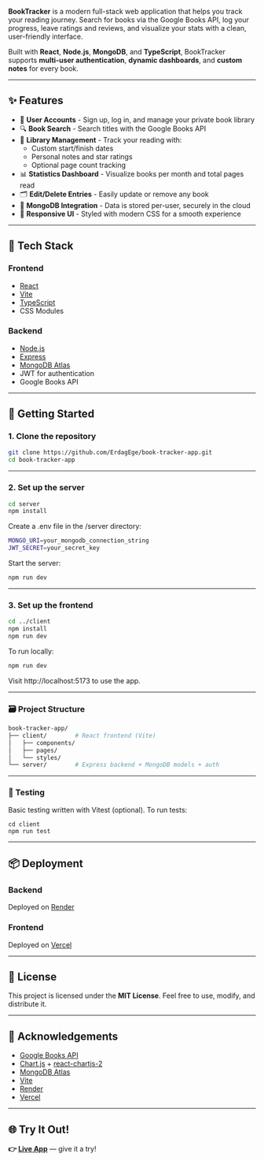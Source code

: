 
**BookTracker** is a modern full-stack web application that helps you track your reading journey. Search for books via the Google Books API, log your progress, leave ratings and reviews, and visualize your stats with a clean, user-friendly interface.

Built with **React**, **Node.js**, **MongoDB**, and **TypeScript**, BookTracker supports **multi-user authentication**, **dynamic dashboards**, and **custom notes** for every book.

---

## ✨ Features

- 🔐 **User Accounts** - Sign up, log in, and manage your private book library
- 🔍 **Book Search** - Search titles with the Google Books API
- 📖 **Library Management** - Track your reading with:
  - Custom start/finish dates
  - Personal notes and star ratings
  - Optional page count tracking
- 📊 **Statistics Dashboard** - Visualize books per month and total pages read
- 🗂️ **Edit/Delete Entries** - Easily update or remove any book
- 💾 **MongoDB Integration** - Data is stored per-user, securely in the cloud
- 🎨 **Responsive UI** - Styled with modern CSS for a smooth experience

---

## 🧰 Tech Stack

### Frontend
- [React](https://react.dev/)
- [Vite](https://vitejs.dev/)
- [TypeScript](https://www.typescriptlang.org/)
- CSS Modules

### Backend
- [Node.js](https://nodejs.org/)
- [Express](https://expressjs.com/)
- [MongoDB Atlas](https://www.mongodb.com/cloud/atlas)
- JWT for authentication
- Google Books API

---

## 🚀 Getting Started

### 1. Clone the repository

```bash
git clone https://github.com/ErdagEge/book-tracker-app.git
cd book-tracker-app
```

---

### 2. Set up the server

```bash
cd server
npm install
```

Create a .env file in the /server directory:

```bash
MONGO_URI=your_mongodb_connection_string
JWT_SECRET=your_secret_key
```

Start the server:

```bash
npm run dev
```

---

### 3. Set up the frontend

```bash
cd ../client
npm install
npm run dev
```

To run locally:

```bash
npm run dev
```

Visit http://localhost:5173 to use the app.

---

### 🗃️ Project Structure

```bash
book-tracker-app/
├── client/        # React frontend (Vite)
│   ├── components/
│   ├── pages/
│   └── styles/
└── server/        # Express backend + MongoDB models + auth
```

---

### 🧪 Testing

Basic testing written with Vitest (optional). To run tests:
```
cd client
npm run test
```

---

## 📦 Deployment

### Backend  
Deployed on [Render](https://render.com)

### Frontend  
Deployed on [Vercel](https://vercel.com)

---

## 📄 License

This project is licensed under the **MIT License**. Feel free to use, modify, and distribute it.

---

## 🙌 Acknowledgements

- [Google Books API](https://developers.google.com/books)
- [Chart.js](https://www.chartjs.org/) + [react-chartjs-2](https://react-chartjs-2.js.org/)
- [MongoDB Atlas](https://www.mongodb.com/cloud/atlas)
- [Vite](https://vitejs.dev/)
- [Render](https://render.com)
- [Vercel](https://vercel.com)

---

## 🌐 Try It Out!

**👉 [Live App](https://your-deployment.vercel.app)** — give it a try!



